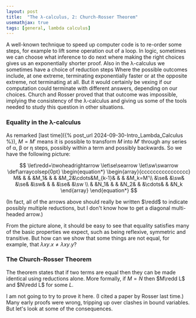 ```yaml
---
layout: post
title:  "The λ-calculus, 2: Church-Rosser Theorem"
usemathjax: true 
tags: [general, lambda calculus]
---
```

A well-known technique to speed up computer code is to re-order some steps,
for example to lift some operation out of a loop.
In logic, sometimes we can choose what inference to do next
where making the right choices gives us an exponentially shorter proof.
Also in the λ-calculus we sometimes have a choice of reduction steps
Where the possible outcomes include, at one extreme,
terminating exponentially faster or at the opposite extreme, 
not terminating at all.
But it would certainly be vexing if our computation could terminate 
with different answers, depending on our choices.
Church and Rosser proved that that outcome was impossible,
implying the consistency of the λ-calculus 
and giving us some of the tools needed
to study this question in other situations.

### Equality in the λ-calculus

As remarked [last time]({% post_url 2024-09-30-Intro_Lambda_Calculus %}),
$M=M'$ means it is possible to transform $M$ into $M'$
through any series of α, β or η steps, 
possibly within a term and possibly backwards.
So we have the following picture:

$$
\let\redd=\twoheadrightarrow
\let\se\searrow
\let\sw\swarrow
\def\arraycolsep{0pt} 
\begin{equation*}
\begin{array}{cccccccccccccccc}
M&   &   &   &M_1&   &   &   &M_2&\cdots&M_{k-1}&   &   &   &M_k=M'\\
 &\se&   &\sw&   &\se&   &\sw&   &      &       &\se&   &\sw  \\
 &   &N_1&   &   &   &N_2&   &   &\cdots&       &   &N_k
  \end{array}
\end{equation*}
$$

(In fact, all of the arrows above should really be written $\redd$
to indicate possibly multiple reductions, but I don't know how to get a diagonal multi-headed arrow.)

From the picture alone, it should be easy to see that equality
satisfies many of the basic properties we expect, such as being reflexive, symmetric and transitive.
But how can we show that some things are not equal, 
for example, that $\lambda x y.x \not= \lambda xy.y$?

### The Church-Rosser Theorem

The theorem states that if two terms are equal
then they can be made identical using reductions alone.
More formally, if $M=N$ then $M\redd L$ and $N\redd L$ for some $L$.

I am not going to try to prove it here. (I cited a paper by Rosser last time.)
Many early proofs were wrong, tripping up over clashes in bound variables.
But let's look at some of the consequences.